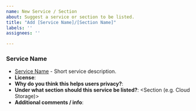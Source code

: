 ```yaml
---
name: New Service / Section
about: Suggest a service or section to be listed.
title: "Add [Service Name]/[Section Name]"
labels: ''
assignees: ''

---
```


### Service Name

<!--- Replace what's between "<" and ">" --->

- [Service Name](https://service.site/) - Short service description.
- **License**: <License Type>
- **Why do you think this helps users privacy?**: <Short answer>
- **Under what section should this service be listed?**: <Section (e.g. Cloud Storage)>
- **Additional comments / info**: <Add any additional info here>
  <!--- If you want to list more than one service on this same issue, use the same format as above for each service. --->